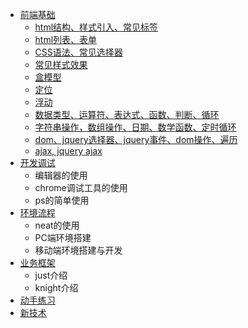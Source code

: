 * [前端基础](fe-base/index.md)
	* [html结构、样式引入、常见标签](fe-base/html1.md)
	* [html列表、表单](fe-base/html2.md)
	* [CSS语法、常见选择器](fe-base/css1.md)
	* [常见样式效果](fe-base/css2.md)
	* [盒模型](fe-base/css3.md)
	* [定位](fe-base/css4.md)
	* [浮动](fe-base/css5.md)
	* [数据类型、运算符、表达式、函数、判断、循环](fe-base/js1.md)
	* [字符串操作，数组操作、日期、数学函数、定时循环](fe-base/js2.md)
	* [dom、jquery选择器、jquery事件、dom操作、遍历](fe-base/js3.md)
	* [ajax, jquery ajax](fe-base/js4.md)
* [开发调试](tools/index.md)
	* 编辑器的使用
	* chrome调试工具的使用
	* ps的简单使用
* [环境流程](flow/index.md)
	* neat的使用
	* PC端环境搭建
	* 移动端环境搭建与开发
* [业务框架](dev/index.md)
	* just介绍
	* knight介绍
* [动手练习]()
* [新技术]()


